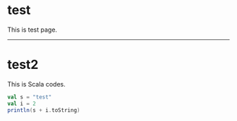 # test
This is test page.

---

# test2
This is Scala codes.

```scala
val s = "test"
val i = 2
println(s + i.toString)
```
